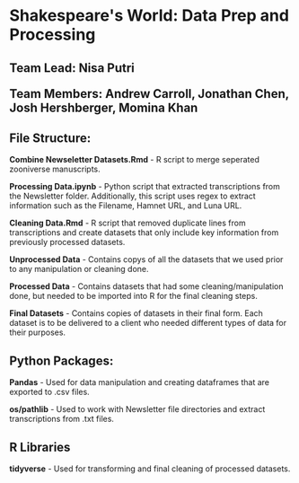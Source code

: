 <h1> Shakespeare's World: Data Prep and Processing</h1>

<h2>Team Lead: Nisa Putri

Team Members: Andrew Carroll, Jonathan Chen, Josh Hershberger, Momina Khan</h2>

<h2> File Structure: </h2>

<b>Combine Newseletter Datasets.Rmd</b> - R script to merge seperated zooniverse manuscripts.

<b>Processing Data.ipynb</b> - Python script that extracted transcriptions from the Newsletter folder. Additionally, this script uses regex to extract information such as the Filename, Hamnet URL, and Luna URL.

<b>Cleaning Data.Rmd</b> - R script that removed duplicate lines from transcriptions and create datasets that only include key information from previously processed datasets.

<b>Unprocessed Data</b> - Contains copys of all the datasets that we used prior to any manipulation or cleaning done.

<b>Processed Data</b> - Contains datasets that had some cleaning/manipulation done, but needed to be imported into R for the final cleaning steps.

<b>Final Datasets</b> - Contains copies of datasets in their final form. Each dataset is to be delivered to a client who needed different types of data for their purposes. 


<h2> Python Packages:</h2>

<b>Pandas</b> - Used for data manipulation and creating dataframes that are exported to .csv files.

<b>os/pathlib</b> - Used to work with Newsletter file directories and extract transcriptions from .txt files.


<h2>R Libraries</h2>

<b>tidyverse</b> - Used for transforming and final cleaning of processed datasets. 
